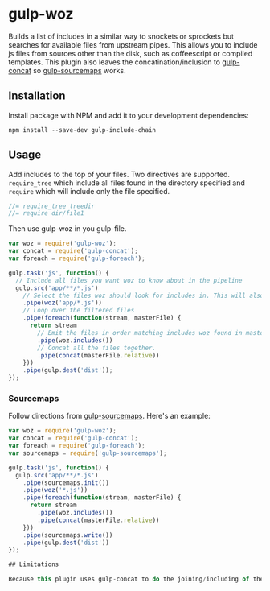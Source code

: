 # gulp-woz

Builds a list of includes in a similar way to snockets or sprockets but searches for available files from upstream pipes. This allows you to include js files from sources other than the disk, such as coffeescript or compiled templates. This plugin also leaves the concatination/inclusion to [gulp-concat](https://github.com/wearefractal/gulp-concat) so [gulp-sourcemaps](https://github.com/floridoo/gulp-sourcemaps) works.

## Installation

Install package with NPM and add it to your development dependencies:

`npm install --save-dev gulp-include-chain`

## Usage

Add includes to the top of your files. Two directives are supported. `require_tree` which include all files found in the directory specified and `require` which will include only the file specified.

```javascript
//= require_tree treedir
//= require dir/file1
```

Then use gulp-woz in you gulp-file.

```javascript
var woz = require('gulp-woz');
var concat = require('gulp-concat');
var foreach = require('gulp-foreach');

gulp.task('js', function() {
  // Include all files you want woz to know about in the pipeline
  gulp.src('app/**/*.js') 
    // Select the files woz should look for includes in. This will also filter the stream to match the glob provided
    .pipe(woz('app/*.js'))
    // Loop over the filtered files
    .pipe(foreach(function(stream, masterFile) {
      return stream
        // Emit the files in order matching includes woz found in masterFile back into the stream.
        .pipe(woz.includes())
        // Concat all the files together.
        .pipe(concat(masterFile.relative))
    }))
    .pipe(gulp.dest('dist'));
});
```

### Sourcemaps

Follow directions from [gulp-sourcemaps](https://github.com/floridoo/gulp-sourcemaps). Here's an example:

```javascript
var woz = require('gulp-woz');
var concat = require('gulp-concat');
var foreach = require('gulp-foreach');
var sourcemaps = require('gulp-sourcemaps');

gulp.task('js', function() {
  gulp.src('app/**/*.js') 
    .pipe(sourcemaps.init())
    .pipe(woz('*.js')) 
    .pipe(foreach(function(stream, masterFile) {
      return stream
        .pipe(woz.includes())
        .pipe(concat(masterFile.relative))
    }))
    .pipe(sourcemaps.write())
    .pipe(gulp.dest('dist'))
});

## Limitations

Because this plugin uses gulp-concat to do the joining/including of the files. This plugin will not insert includes mid file. All includes will be concated before the file in which the include directive is found in. All includes must be places at the top of the file.


